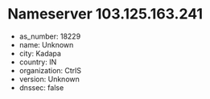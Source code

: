 # Nameserver 103.125.163.241

* as_number: 18229
* name: Unknown
* city: Kadapa
* country: IN
* organization: CtrlS
* version: Unknown
* dnssec: false
